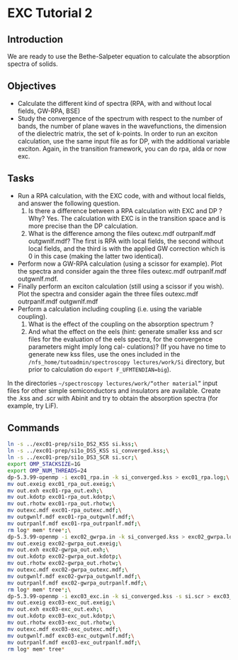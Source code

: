 EXC Tutorial 2
======================

Introduction
--------------

We are ready to use the Bethe-Salpeter equation to calculate the absorption spectra of solids.

Objectives
-------------

* Calculate the different kind of spectra (RPA, with and without local fields, GW-RPA, BSE)
* Study the convergence of the spectrum with respect to the number of bands, the number of plane waves in the wavefunctions, the dimension of the dielectric matrix, the set of k-points.
    In order to run an exciton calculation, use the same input file as for DP, with the additional variable exciton. Again, in the transition framework, you can do rpa, alda or now exc.

Tasks
-----------------

* Run a RPA calculation, with the EXC code, with and without local fields, and answer the following question.
    1. Is there a difference between a RPA calculation with EXC and DP ? Why?
        Yes. The calculation with EXC is in the transition space and is more precise than the DP calculation.
    2. What is the difference among the files outexc.mdf outrpanlf.mdf outgwnlf.mdf?
        The first is RPA with local fields, the second without local fields, and the third is with the applied GW correction which is 0 in this case (making the latter two identical).
* Perform now a GW-RPA calculation (using a scissor for example). Plot the spectra and consider again the three files outexc.mdf outrpanlf.mdf outgwnlf.mdf.
* Finally perform an exciton calculation (still using a scissor if you wish). Plot the spectra and consider again the three files outexc.mdf outrpanlf.mdf outgwnlf.mdf
* Perform a calculation including coupling (i.e. using the variable coupling).
    1. What is the effect of the coupling on the absorption spectrum ?
    2. And what the effect on the eels (hint: generate smaller kss and scr files for the evaluation of the eels spectra, for the convergence parameters might imply long cal- culations)? (If you have no time to generate new kss files, use the ones included in the `/nfs_home/tutoadmin/spectroscopy lectures/work/Si` directory, but prior to calculation do `export F_UFMTENDIAN=big`).

In the directories `∼/spectroscopy lectures/work/“other material”` input files for other simple semiconductors and insulators are available. Create the .kss and .scr with Abinit and try to obtain the absorption spectra (for example, try LiF).

Commands
--------------------
```bash
ln -s ../exc01-prep/si1o_DS2_KSS si.kss;\
ln -s ../exc01-prep/si1o_DS5_KSS si_converged.kss;\
ln -s ../exc01-prep/si1o_DS3_SCR si.scr;\
export OMP_STACKSIZE=1G
export OMP_NUM_THREADS=24
dp-5.3.99-openmp -i exc01_rpa.in -k si_converged.kss > exc01_rpa.log;\
mv out.exeig exc01_rpa_out.exeig;\
mv out.exh exc01-rpa_out.exh;\
mv out.kdotp exc01-rpa_out.kdotp;\
mv out.rhotw exc01-rpa_out.rhotw;\
mv outexc.mdf exc01-rpa_outexc.mdf;\
mv outgwnlf.mdf exc01-rpa_outgwnlf.mdf;\
mv outrpanlf.mdf exc01-rpa_outrpanlf.mdf;\
rm log* mem* tree*;\
dp-5.3.99-openmp -i exc02_gwrpa.in -k si_converged.kss > exc02_gwrpa.log;\
mv out.exeig exc02-gwrpa_out.exeig;\
mv out.exh exc02-gwrpa_out.exh;\
mv out.kdotp exc02-gwrpa_out.kdotp;\
mv out.rhotw exc02-gwrpa_out.rhotw;\
mv outexc.mdf exc02-gwrpa_outexc.mdf;\
mv outgwnlf.mdf exc02-gwrpa_outgwnlf.mdf;\
mv outrpanlf.mdf exc02-gwrpa_outrpanlf.mdf;\
rm log* mem* tree*;\
dp-5.3.99-openmp -i exc03_exc.in -k si_converged.kss -s si.scr > exc03_exc.log;\
mv out.exeig exc03-exc_out.exeig;\
mv out.exh exc03-exc_out.exh;\
mv out.kdotp exc03-exc_out.kdotp;\
mv out.rhotw exc03-exc_out.rhotw;\
mv outexc.mdf exc03-exc_outexc.mdf;\
mv outgwnlf.mdf exc03-exc_outgwnlf.mdf;\
mv outrpanlf.mdf exc03-exc_outrpanlf.mdf;\
rm log* mem* tree*
```
